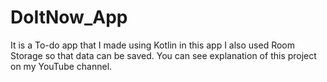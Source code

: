 # DoItNow_App
It is a To-do app that I made using Kotlin in this app I also used Room Storage so that data can be saved. You can see explanation of this project on my YouTube channel.
